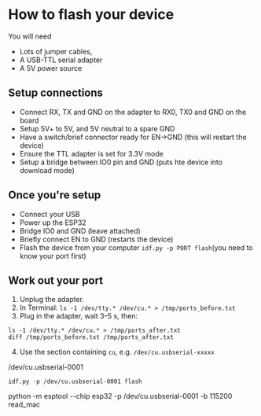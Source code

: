 
# How to flash your device

You will need
* Lots of jumper cables,
* A USB-TTL serial adapter
* A 5V power source

## Setup connections
* Connect RX, TX and GND on the adapter to RX0, TX0 and GND on the board
* Setup 5V+ to 5V, and 5V neutral to a spare GND
* Have a switch/brief connector ready for EN->GND (this will restart the device)
* Ensure the TTL adapter is set for 3.3V mode
* Setup a bridge between IO0 pin and GND (puts hte device into download mode)

## Once you're setup
* Connect your USB
* Power up the ESP32
* Bridge IO0 and GND (leave attached)
* Briefly connect EN to GND (restarts the device)
* Flash the device from your computer `idf.py -p PORT flash`(you need to know your port first) 

## Work out your port
1. Unplug the adapter.
2. In Terminal:
`ls -1 /dev/tty.* /dev/cu.* > /tmp/ports_before.txt`
3. Plug in the adapter, wait 3–5 s, then:
```
ls -1 /dev/tty.* /dev/cu.* > /tmp/ports_after.txt
diff /tmp/ports_before.txt /tmp/ports_after.txt
```
4. Use the section containing `cu`, e.g. `/dev/cu.usbserial-xxxxx`

/dev/cu.usbserial-0001

`idf.py -p /dev/cu.usbserial-0001 flash`

python -m esptool --chip esp32 -p /dev/cu.usbserial-0001 -b 115200 read_mac